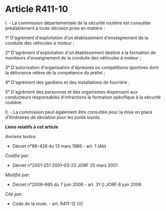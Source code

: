 # Article R411-10

I. - La commission départementale de la sécurité routière est consultée préalablement à toute décision prise en matière :

1° D'agrément d'exploitation d'un établissement d'enseignement de la conduite des véhicules à moteur ;

2° D'agrément d'exploitation d'un établissement destiné à la formation de moniteurs d'enseignement de la conduite des
véhicules à moteur ;

3° D'autorisation d'organisation d'épreuves ou compétitions sportives dont la délivrance relève de la compétence du préfet ;

4° D'agrément des gardiens et des installations de fourrière ;

5° D'agrément des personnes et des organismes dispensant aux conducteurs responsables d'infractions la formation spécifique à
la sécurité routière.

II. - La commission peut également être consultée pour la mise en place d'itinéraires de déviation pour les poids lourds.

**Liens relatifs à cet article**

_Anciens textes_:

  - Décret n°86-426 du 13 mars 1986 - art. 1 (Ab)

_Codifié par_:

  - Décret n°2001-251 2001-03-22 JORF 25 mars 2001

_Modifié par_:

  - Décret n°2006-665 du 7 juin 2006 - art. 31 () JORF 8 juin 2006

_Cité par_:

  - Code de la route. - art. R411-12 (V)
